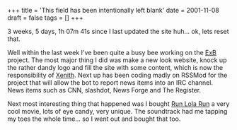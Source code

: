 +++
title = 'This field has been intentionally left blank'
date = 2001-11-08
draft = false
tags = []
+++

3 weeks, 5 days, 1h 07m 41s since I last updated the site huh... ok, lets reset that.

Well within the last week I've been quite a busy bee working on the [ExB](http://exb.sf.net/) project. 
The most major thing I did was make a new look website, knock up the rather dandy logo and fill the site with 
some content, which is now the responsibility of [Xenith](https://web.archive.org/web/20020207110623/http://xenith.org/). 
Next up has been coding madly on RSSMod for the project that will allow the bot to report news items 
into an IRC channel. 
News items such as CNN, slashdot, News Forge and The Register.

Next most interesting thing that happened was I bought [Run Lola Run](https://www.imdb.com/title/tt0130827) a very cool movie, 
lots of eye candy, very unique. 
The soundtrack had me tapping my toes the whole time... so I went out and bought that too.

